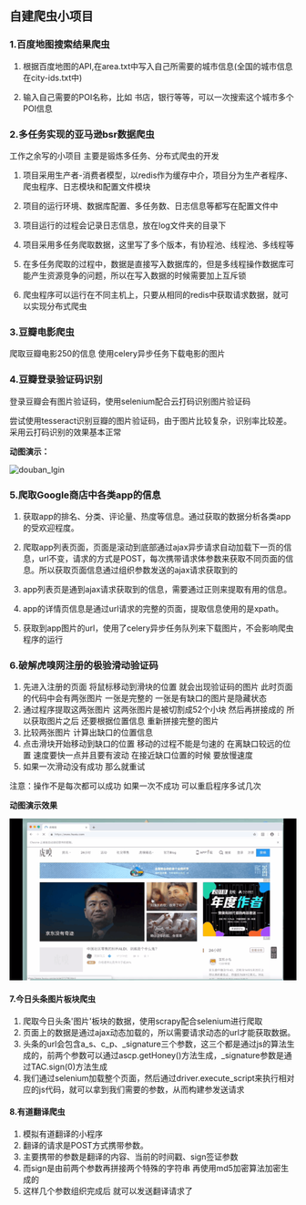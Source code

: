 ## 自建爬虫小项目

### 1.百度地图搜索结果爬虫
1. 根据百度地图的API,在area.txt中写入自己所需要的城市信息(全国的城市信息在city-ids.txt中)

2. 输入自己需要的POI名称，比如 书店，银行等等，可以一次搜索这个城市多个POI信息


### 2.多任务实现的亚马逊bsr数据爬虫
工作之余写的小项目  主要是锻炼多任务、分布式爬虫的开发

1. 项目采用生产者-消费者模型，以redis作为缓存中介，项目分为生产者程序、爬虫程序、日志模块和配置文件模块

2. 项目的运行环境、数据库配置、多任务数、日志信息等都写在配置文件中

3. 项目运行的过程会记录日志信息，放在log文件夹的目录下

4. 项目采用多任务爬取数据，这里写了多个版本，有协程池、线程池、多线程等

5. 在多任务爬取的过程中，数据是直接写入数据库的，但是多线程操作数据库可能产生资源竞争的问题，所以在写入数据的时候需要加上互斥锁

6. 爬虫程序可以运行在不同主机上，只要从相同的redis中获取请求数据，就可以实现分布式爬虫


### 3.豆瓣电影爬虫
爬取豆瓣电影250的信息  使用celery异步任务下载电影的图片


### 4.豆瓣登录验证码识别
登录豆瓣会有图片验证码，使用selenium配合云打码识别图片验证码

尝试使用tesseract识别豆瓣的图片验证码，由于图片比较复杂，识别率比较差。采用云打码识别的效果基本正常

**动图演示：**

![douban_lgin](./douban_lgin/douban_lgin.gif)


### 5.爬取Google商店中各类app的信息
1. 获取app的排名、分类、评论量、热度等信息。通过获取的数据分析各类app的受欢迎程度。

2. 爬取app列表页面，页面是滚动到底部通过ajax异步请求自动加载下一页的信息，url不变，请求的方式是POST，每次携带请求体参数来获取不同页面的信息。所以获取页面信息通过组织参数发送的ajax请求获取到的

3. app列表页是通到ajax请求获取到的信息，需要通过正则来提取有用的信息。

4. app的详情页信息是通过url请求的完整的页面，提取信息使用的是xpath。

5. 获取到app图片的url，使用了celery异步任务队列来下载图片，不会影响爬虫程序的运行


### 6.破解虎嗅网注册的极验滑动验证码
1. 先进入注册的页面  将鼠标移动到滑块的位置  就会出现验证码的图片  此时页面的代码中会有两张图片  一张是完整的  一张是有缺口的图片是隐藏状态
2. 通过程序提取这两张图片  这两张图片是被切割成52个小块  然后再拼接成的  所以获取图片之后  还要根据位置信息  重新拼接完整的图片
3. 比较两张图片  计算出缺口的位置信息
4. 点击滑块开始移动到缺口的位置  移动的过程不能是匀速的  在离缺口较远的位置  速度要快一点并且要有波动  在接近缺口位置的时候  要放慢速度
5. 如果一次滑动没有成功  那么就重试

注意：操作不是每次都可以成功  如果一次不成功  可以重启程序多试几次

**动图演示效果**

![1542728658302](./slide_captcha/1542728658302.gif)


#### 7.今日头条图片板块爬虫
1. 爬取今日头条'图片'板块的数据，使用scrapy配合selenium进行爬取
2. 页面上的数据是通过ajax动态加载的，所以需要请求动态的url才能获取数据。
3. 头条的url会包含a_s、c_p、_signature三个参数，这三个都是通过js的算法生成的，前两个参数可以通过ascp.getHoney()方法生成，_signature参数是通过TAC.sign(0)方法生成
4. 我们通过selenium加载整个页面，然后通过driver.execute_script来执行相对应的js代码，就可以拿到我们需要的参数，从而构建参发送请求


#### 8.有道翻译爬虫
1. 模拟有道翻译的小程序
2. 翻译的请求是POST方式携带参数。
3. 主要携带的参数是翻译的内容、当前的时间戳、sign签证参数
4. 而sign是由前两个参数再拼接两个特殊的字符串  再使用md5加密算法加密生成的
5. 这样几个参数组织完成后  就可以发送翻译请求了
